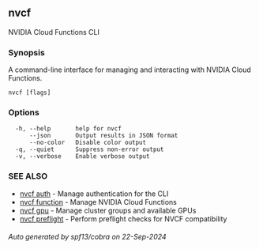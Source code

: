 ## nvcf

NVIDIA Cloud Functions CLI

### Synopsis

A command-line interface for managing and interacting with NVIDIA Cloud Functions.

```
nvcf [flags]
```

### Options

```
  -h, --help       help for nvcf
      --json       Output results in JSON format
      --no-color   Disable color output
  -q, --quiet      Suppress non-error output
  -v, --verbose    Enable verbose output
```

### SEE ALSO

* [nvcf auth](nvcf_auth.md)	 - Manage authentication for the CLI
* [nvcf function](nvcf_function.md)	 - Manage NVIDIA Cloud Functions
* [nvcf gpu](nvcf_gpu.md)	 - Manage cluster groups and available GPUs
* [nvcf preflight](nvcf_preflight.md)	 - Perform preflight checks for NVCF compatibility

###### Auto generated by spf13/cobra on 22-Sep-2024
